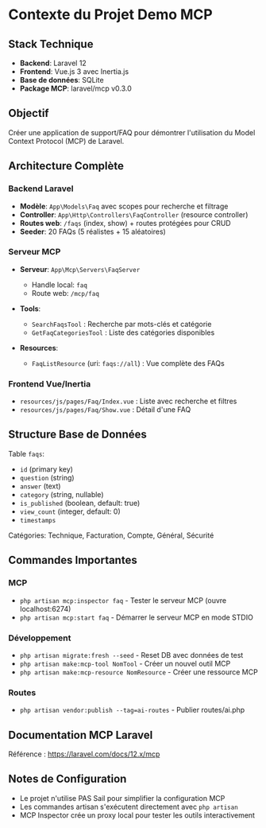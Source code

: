 # Contexte du Projet Demo MCP

## Stack Technique
- **Backend**: Laravel 12
- **Frontend**: Vue.js 3 avec Inertia.js
- **Base de données**: SQLite
- **Package MCP**: laravel/mcp v0.3.0

## Objectif
Créer une application de support/FAQ pour démontrer l'utilisation du Model Context Protocol (MCP) de Laravel.

## Architecture Complète

### Backend Laravel
- **Modèle**: `App\Models\Faq` avec scopes pour recherche et filtrage
- **Controller**: `App\Http\Controllers\FaqController` (resource controller)
- **Routes web**: `/faqs` (index, show) + routes protégées pour CRUD
- **Seeder**: 20 FAQs (5 réalistes + 15 aléatoires)

### Serveur MCP
- **Serveur**: `App\Mcp\Servers\FaqServer`
  - Handle local: `faq`
  - Route web: `/mcp/faq`

- **Tools**:
  - `SearchFaqsTool` : Recherche par mots-clés et catégorie
  - `GetFaqCategoriesTool` : Liste des catégories disponibles

- **Resources**:
  - `FaqListResource` (uri: `faqs://all`) : Vue complète des FAQs

### Frontend Vue/Inertia
- `resources/js/pages/Faq/Index.vue` : Liste avec recherche et filtres
- `resources/js/pages/Faq/Show.vue` : Détail d'une FAQ

## Structure Base de Données

Table `faqs`:
- `id` (primary key)
- `question` (string)
- `answer` (text)
- `category` (string, nullable)
- `is_published` (boolean, default: true)
- `view_count` (integer, default: 0)
- `timestamps`

Catégories: Technique, Facturation, Compte, Général, Sécurité

## Commandes Importantes

### MCP
- `php artisan mcp:inspector faq` - Tester le serveur MCP (ouvre localhost:6274)
- `php artisan mcp:start faq` - Démarrer le serveur MCP en mode STDIO

### Développement
- `php artisan migrate:fresh --seed` - Reset DB avec données de test
- `php artisan make:mcp-tool NomTool` - Créer un nouvel outil MCP
- `php artisan make:mcp-resource NomResource` - Créer une ressource MCP

### Routes
- `php artisan vendor:publish --tag=ai-routes` - Publier routes/ai.php

## Documentation MCP Laravel
Référence : https://laravel.com/docs/12.x/mcp

## Notes de Configuration
- Le projet n'utilise PAS Sail pour simplifier la configuration MCP
- Les commandes artisan s'exécutent directement avec `php artisan`
- MCP Inspector crée un proxy local pour tester les outils interactivement

